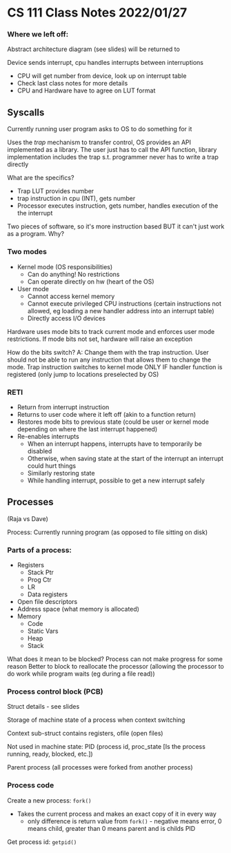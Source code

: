 # CS 111 Class Notes 2022/01/27

### Where we left off:

Abstract architecture diagram (see slides) will be returned to

Device sends interrupt, cpu handles interrupts between interruptions

* CPU will get number from device, look up on interrupt table
* Check last class notes for more details
* CPU and Hardware have to agree on LUT format

## Syscalls

Currently running user program asks to OS to do something for it

Uses the *trap* mechanism to transfer control, OS provides an API
implemented as a library. The user just has to call the API function,
library implementation includes the trap s.t. programmer never has to write
a trap directly

What are the specifics?

* Trap LUT provides number
* trap instruction in cpu (INT), gets number
* Processor executes instruction, gets number, handles execution of the
  the interrupt

Two pieces of software, so it's more instruction based BUT it can't just
work as a program. Why?

### Two modes

* Kernel mode (OS responsibilities)
  * Can do anything! No restrictions
  * Can operate directly on hw (heart of the OS)
* User mode
  * Cannot access kernel memory
  * Cannot execute privileged CPU instructions (certain instructions
    not allowed, eg loading a new handler address into an interrupt table)
  * Directly access I/O devices

Hardware uses mode bits to track current mode and enforces user mode 
restrictions. If mode bits not set, hardware will raise an exception

How do the bits switch? A: Change them with the trap instruction.
User should not be able to run any instruction that allows them to change the
mode. Trap instruction switches to kernel mode ONLY IF handler function is 
registered (only jump to locations preselected by OS)

### RETI

* Return from interrupt instruction
* Returns to user code where it left off (akin to a function return)
* Restores mode bits to previous state (could be user or kernel mode depending 
  on where the last interrupt happened)
* Re-enables interrupts
  * When an interrupt happens, interrupts have to temporarily be disabled
  * Otherwise, when saving state at the start of the interrupt an interrupt 
    could hurt things
  * Similarly restoring state
  * While handling interrupt, possible to get a new interrupt safely

## Processes

(Raja vs Dave)

Process: Currently running program (as opposed to file sitting on disk)

### Parts of a process:

* Registers
  * Stack Ptr
  * Prog Ctr
  * LR
  * Data registers
* Open file descriptors
* Address space (what memory is allocated)
* Memory
  * Code
  * Static Vars
  * Heap
  * Stack

What does it mean to be blocked? Process can not make progress for some reason
Better to block to reallocate the processor (allowing the processor to do work
while program waits (eg during a file read))

### Process control block (PCB)
Struct details - see slides

Storage of machine state of a process when context switching

Context sub-struct contains registers, ofile (open files)

Not used in machine state: PID (process id, proc_state [Is the process running,
ready, blocked, etc.])

Parent process (all processes were forked from another process)

### Process code

Create a new process: `fork()`

* Takes the current process and makes an exact copy of it in every way
  * only difference is return value from `fork()` - negative means error,
    0 means child, greater than 0 means parent and is childs PID

Get process id: `getpid()`


